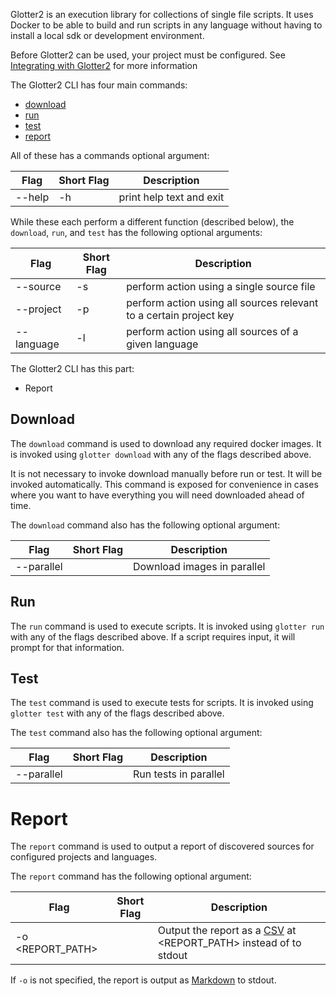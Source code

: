 Glotter2 is an execution library for collections of single file scripts.
It uses Docker to be able to build and run scripts in any language without having to install a local sdk or development environment.

Before Glotter2 can be used, your project must be configured.
See [Integrating with Glotter2](Integrating-with-Glotter2) for more information

The Glotter2 CLI has four main commands:
- [download](#download)
- [run](#run)
- [test](#test)
- [report](#report)

All of these has a commands optional argument:

| Flag | Short Flag | Description |
| --- | --- | --- |
| --help | -h | print help text and exit |

While these each perform a different function (described below), the `download`, `run`,
and `test` has the following optional arguments:

| Flag | Short Flag | Description |
| --- | --- | --- |
| --source | -s | perform action using a single source file |
| --project | -p | perform action using all sources relevant to a certain project key |
| --language | -l | perform action using all sources of a given language |

The Glotter2 CLI has this part:

- Report

## Download

The `download` command is used to download any required docker images.
It is invoked using `glotter download` with any of the flags described above.

It is not necessary to invoke download manually before run or test.
It will be invoked automatically.
This command is exposed for convenience in cases where you want to have everything you will need downloaded ahead of time.

The `download` command also has the following optional argument:

| Flag | Short Flag | Description |
| --- | --- | --- |
| --parallel | | Download images in parallel |

## Run

The `run` command is used to execute scripts.
It is invoked using `glotter run` with any of the flags described above.
If a script requires input, it will prompt for that information.

## Test

The `test` command is used to execute tests for scripts.
It is invoked using `glotter test` with any of the flags described above.

The `test` command also has the following optional argument:

| Flag | Short Flag | Description |
| --- | --- | --- |
| --parallel | | Run tests in parallel |

# Report

The `report` command is used to output a report of discovered sources for configured
projects and languages.

The `report` command has the following optional argument:

| Flag | Short Flag | Description |
| --- | --- | --- |
| -o <REPORT_PATH> | | Output the report as a [CSV](https://en.wikipedia.org/wiki/Comma-separated_values) at <REPORT_PATH> instead of to stdout |

If `-o` is not specified, the report is output as [Markdown](https://www.markdownguide.org/basic-syntax/) to stdout.
